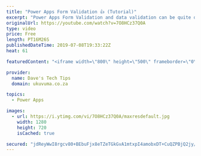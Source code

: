 ```yaml
---
title: "Power Apps Form Validation 👍 (Tutorial)"
excerpt: "Power Apps Form Validation and data validation can be quite daunting and it is important to decide where the logic and business rules should be triggered. In this video tutorial we show an easy way to manage validations on an entire Microsoft PowerApps Form before it causes a great big red error on the"
originalUrl: https://youtube.com/watch?v=7O8HCz37Q0A
type: video
price: Free
length: PT16M26S
publishedDateTime: 2019-07-08T19:33:22Z
heat: 61

featuredContent: "<iframe width=\"800\" height=\"500\" frameborder=\"0\" src=\"https://www.youtube.com/embed/7O8HCz37Q0A\" allow=\"accelerometer; autoplay; encrypted-media; gyroscope; picture-in-picture\" allowfullscreen></iframe>"

provider:
  name: Dave's Tech Tips
  domain: ukuvuma.co.za

topics:
  - Power Apps

images:
  - url: https://i.ytimg.com/vi/7O8HCz37Q0A/maxresdefault.jpg
    width: 1280
    height: 720
    isCached: true

secured: "jdReyWwI8rgcv80+BEbuFjx8eTZeTGkGvA1mtxpI4amobxDT+CuQZPBjQ2jy/hS7g8r/rOpN1DN27bYUbURsyiX6iJlS96vh87qe8rNOolhCVQIFnKaUNlcuc2Ep4gynhIpNoDRMh/riJ2V3aperkgs9OL2uj4+Hoo32dZ2OwddWwgkgROCSul3+xrl87P4bUhDazrPvfBmqN9bUcX66BYCpyTvI/JaW7stttNZv/La+lJ/po13eu+hq4h5ap7Sd4q8QsSUjha26GHPhx0mH7nlJuFmc7IiO7MftVgwNu0vOxa6fx9/T9ybCe51yF8weVbGmy+IxY5PfZj338FY/fz3oQbsCUNrFwsGZqFjotc+fqY9dVqe17i67gU6+pNzOdXr9XerFqIyS/WW5m+oH6BcbUbZAX+N7AIsgpYccBNE=;eC2s56R6JqXRD5sr8Hjr+A=="
---
```


